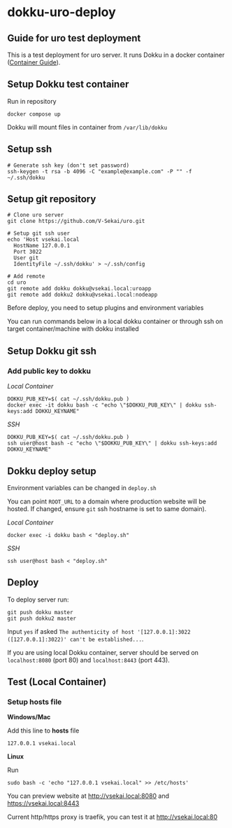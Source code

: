 # dokku-uro-deploy
## Guide for uro test deployment

This is a test deployment for uro server. It runs Dokku in a docker container ([Container Guide](https://dokku.com/docs/getting-started/install/docker/)).

## Setup Dokku test container
Run in repository
```
docker compose up
```

Dokku will mount files in container from `/var/lib/dokku`

## Setup ssh
```
# Generate ssh key (don't set password)
ssh-keygen -t rsa -b 4096 -C "example@example.com" -P "" -f ~/.ssh/dokku
```

## Setup git repository
```
# Clone uro server
git clone https://github.com/V-Sekai/uro.git

# Setup git ssh user
echo 'Host vsekai.local
  HostName 127.0.0.1
  Port 3022
  User git
  IdentityFile ~/.ssh/dokku' > ~/.ssh/config

# Add remote
cd uro
git remote add dokku dokku@vsekai.local:uroapp
git remote add dokku2 dokku@vsekai.local:nodeapp
```

Before deploy, you need to setup plugins and environment variables

You can run commands below in a local dokku container or through ssh on target container/machine with dokku installed

## Setup Dokku git ssh
### Add public key to dokku
_Local Container_
```
DOKKU_PUB_KEY=$( cat ~/.ssh/dokku.pub )
docker exec -it dokku bash -c "echo \"$DOKKU_PUB_KEY\" | dokku ssh-keys:add DOKKU_KEYNAME"
```
_SSH_
```
DOKKU_PUB_KEY=$( cat ~/.ssh/dokku.pub )
ssh user@host bash -c "echo \"$DOKKU_PUB_KEY\" | dokku ssh-keys:add DOKKU_KEYNAME"
```

## Dokku deploy setup
Environment variables can be changed in `deploy.sh`

You can point `ROOT_URL` to a domain where production website will be hosted. If changed, ensure `git` ssh hostname is set to same domain).

_Local Container_
```
docker exec -i dokku bash < "deploy.sh"
```
_SSH_
```
ssh user@host bash < "deploy.sh"
```

## Deploy
To deploy server run:
```
git push dokku master
git push dokku2 master
```
Input `yes` if asked `The authenticity of host '[127.0.0.1]:3022 ([127.0.0.1]:3022)' can't be established...`.

If you are using local Dokku container, server should be served on `localhost:8080` (port 80) and `localhost:8443`  (port 443).

## Test (Local Container)
### Setup hosts file
**Windows/Mac**

Add this line to **hosts** file
```
127.0.0.1 vsekai.local
```

**Linux**

Run
```
sudo bash -c 'echo "127.0.0.1 vsekai.local" >> /etc/hosts'
```

You can preview website at http://vsekai.local:8080 and https://vsekai.local:8443

Current http/https proxy is traefik, you can test it at http://vsekai.local:80
